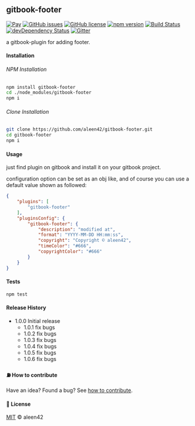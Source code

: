 ## gitbook-footer

[![Pay](https://img.shields.io/badge/%24-free-%23a10000.svg)](#) [![GitHub issues](https://img.shields.io/github/issues/aleen42/gitbook-footer.svg)](https://github.com/aleen42/gitbook-footer/issues) [![GitHub license](https://img.shields.io/badge/license-MIT-blue.svg)](https://raw.githubusercontent.com/aleen42/gitbook-footer/master/LICENSE) [![npm version](https://badge.fury.io/js/gitbook-plugin-gitbook-footer.svg)](https://badge.fury.io/js/gitbook-footer) [![Build Status](https://travis-ci.org/aleen42/gitbook-footer.svg?branch=master)](https://travis-ci.org/aleen42/gitbook-footer) 
[![devDependency Status](https://david-dm.org/aleen42/gitbook-footer.svg)](https://github.com/aleen42/gitbook-footer) [![Gitter](https://badges.gitter.im/aleen42/gitbook-footer.svg)](https://gitter.im/aleen42/gitbook-footer?utm_source=badge&utm_medium=badge&utm_campaign=pr-badge) 

a gitbook-plugin for adding footer.

#### Installation

###### NPM Installation

```bash
npm install gitbook-footer
cd ./node_modules/gitbook-footer
npm i
```

###### Clone Installation

```bash
git clone https://github.com/aleen42/gitbook-footer.git
cd gitbook-footer
npm i
```

#### Usage

just find plugin on gitbook and install it on your gitbook project.

configuration option can be set as an obj like, and of course you can use a default value shown as followed:

```json
{
	"plugins": [
		"gitbook-footer"
	],
	"pluginsConfig": {
		"gitbook-footer": {
			"description": "modified at",
			"format": "YYYY-MM-DD HH:mm:ss",
			"copyright": "Copyright © aleen42",
			"timeColor": "#666",
			"copyrightColor": "#666"
		}
	}
}
```

#### Tests

```bash
npm test
```

#### Release History

* 1.0.0 Initial release
	* 1.0.1 fix bugs
	* 1.0.2 fix bugs
	* 1.0.3 fix bugs
	* 1.0.4 fix bugs
	* 1.0.5 fix bugs
	* 1.0.6 fix bugs

#### :fuelpump: How to contribute

Have an idea? Found a bug? See [how to contribute](https://aleen42.gitbooks.io/personalwiki/content/contribution.html).

#### :scroll: License

[MIT](https://aleen42.gitbooks.io/personalwiki/content/MIT.html) © aleen42
